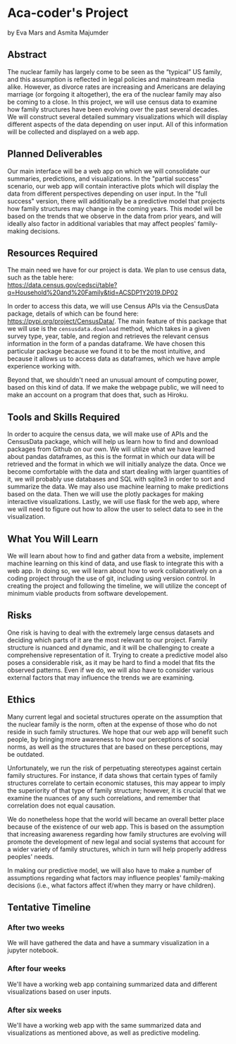 # Aca-coder's Project

by Eva Mars and Asmita Majumder

## Abstract

The nuclear family has largely come to be seen as the “typical” US family, and this assumption is reflected in legal policies and mainstream media alike. However, as divorce rates are increasing and Americans are delaying marriage (or forgoing it altogether), the era of the nuclear family may also be coming to a close. In this project, we will use census data to examine how family structures have been evolving over the past several decades. We will construct several detailed summary visualizations which will display different aspects of the data depending on user input. All of this information will be collected and displayed on a web app. 

## Planned Deliverables

Our main interface will be a web app on which we will consolidate our summaries, predictions, and visualizations. In the "partial success" scenario, our web app will contain interactive plots which will display the data from different perspectives depending on user input. In the "full success" version, there will additionally be a predictive model that projects how family structures may change in the coming years. This model will be based on the trends that we observe in the data from prior years, and will ideally also factor in additional variables that may affect peoples' family-making decisions. 

## Resources Required

The main need we have for our project is data. We plan to use census data, such as the table here:  
​​https://data.census.gov/cedsci/table?q=Household%20and%20Family&tid=ACSDP1Y2019.DP02

In order to access this data, we will use Census APIs via the CensusData package, details of which can be found here: https://pypi.org/project/CensusData/. The main feature of this package that we will use is the `censusdata.download` method, which takes in a given survey type, year, table, and region and retrieves the relevant census information in the form of a pandas dataframe. We have chosen this particular package because we found it to be the most intuitive, and because it allows us to access data as dataframes, which we have ample experience working with. 

Beyond that, we shouldn't need an unusual amount of computing power, based on this kind of data. If we make the webpage public, we will need to make an account on a program that does that, such as Hiroku.

## Tools and Skills Required

In order to acquire the census data, we will make use of APIs and the CensusData package, which will help us learn how to find and download packages from Github on our own. We will utilize what we have learned about pandas dataframes, as this is the format in which our data will be retrieved and the format in which we will initially analyze the data. Once we become comfortable with the data and start dealing with larger quantities of it, we will probably use databases and SQL with sqlite3 in order to sort and summarize the data. We may also use machine learning to make predictions based on the data. Then we will use the plotly packages for making interactive visualizations. Lastly, we will use flask for the web app, where we will need to figure out how to allow the user to select data to see in the visualization.

## What You Will Learn

We will learn about how to find and gather data from a website, implement machine learning on this kind of data, and use flask to integrate this with a web app. In doing so, we will learn about how to work collaboratively on a coding project through the use of git, including using version control. In creating the project and following the timeline, we will utilize the concept of minimum viable products from software developement.

## Risks

One risk is having to deal with the extremely large census datasets and deciding which parts of it are the most relevant to our project. Family structure is nuanced and dynamic, and it will be challenging to create a comprehensive representation of it. Trying to create a predictive model also poses a considerable risk, as it may be hard to find a model that fits the observed patterns. Even if we do, we will also have to consider various external factors that may influence the trends we are examining. 

## Ethics

Many current legal and societal structures operate on the assumption that the nuclear family is the norm, often at the expense of those who do not reside in such family structures. We hope that our web app will benefit such people, by bringing more awareness to how our perceptions of social norms, as well as the structures that are based on these perceptions, may be outdated. 

Unfortunately, we run the risk of perpetuating stereotypes against certain family structures. For instance, if data shows that certain types of family structures correlate to certain economic statuses, this may appear to imply the superiority of that type of family structure; however, it is crucial that we examine the nuances of any such correlations, and remember that correlation does not equal causation. 

We do nonetheless hope that the world will became an overall better place because of the existence of our web app. This is based on the assumption that increasing awareness regarding how family structures are evolving will promote the development of new legal and social systems that account for a wider variety of family structures, which in turn will help properly address peoples' needs.   

In making our predictive model, we will also have to make a number of assumptions regarding what factors may influence peoples' family-making decisions (i.e., what factors affect if/when they marry or have children). 

## Tentative Timeline

### After two weeks

We will have gathered the data and have a summary visualization in a jupyter notebook.

### After four weeks

We'll have a working web app containing summarized data and different visualizations based on user inputs.

### After six weeks

We'll have a working web app with the same summarized data and visualizations as mentioned above, as well as predictive modeling. 



